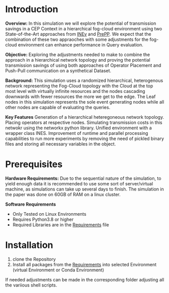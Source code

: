 # Introduction 
**Overview:**
In this simulation we will explore the potential of transmission savings in a CEP Context in a hierarchical fog-cloud environment using two State-of-the-Art approaches from [INEv](lhttps://github.com/samieze/INEv) and [PrePP](https://github.com/spurtzel/PrePP). We expect that the combination of these two appraoches with some adjustments for the fog-cloud environment can enhance performance in Query evaluation. 

**Objective:** Exploring the adjustments needed to make to combine the approach in a hierarchical network topology and proving the potential transmission savings of using both approaches of Operator Placement and Push-Pull communication on a synthetical Dataset. 

**Background:** This simulation uses a randomized hierarchical, heterogenous network representing the Fog-Cloud topology with the Cloud at the top most level with virtually infinite resources and the nodes cascading downwards with fewer resources the more we get to the edge. The Leaf nodes in this simulation represents the sole event generating nodes while all other nodes are capable of evaluating the queries. 

**Key Features** Generation of a hierarchical heteregoneous network topology. Placing operators at respective nodes. Simulating transmission costs in this netwokr using the networkx python library. Unified environment with a wrapper class INES. Improvement of runtime and parallel processing capabilities to run more experiments by removing the need of pickled binary files and storing all necessary variables in the object. 

# Prerequisites
**Hardware Requirements:** Due to the sequential nature of the simulation, to yield enough data it is recommended to use some sort of server/virtual machine, as simulations can take up several days to finish. The simulation in the paper was done on 60GB of RAM on a linux cluster. 

**Software Requirements**
- Only Tested on Linux Environments
- Requires Python3.8 or higher 
- Required Libraries are in the [Requirements](INEv/requirements.txt) file

# Installation
1. clone the Repository
2. Install all packages from the [Requirements](INEv/requirements.txt) into selected Environment (virtual Environment or Conda Environment)


If needed adjustments can be made in the corresponding folder adjusting all the variious shell scripts. 